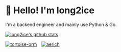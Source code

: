 # 👋 Hello! I'm long2ice

I'm a backend engineer and mainly use Python & Go.

[![long2ice's github stats](https://github-readme-stats.vercel.app/api?username=long2ice&show_icons=true)](https://github.com/long2ice/long2ice)

[![tortoise-orm](https://github-readme-stats.vercel.app/api/pin/?username=tortoise&repo=tortoise-orm)](https://github.com/tortoise/tortoise-orm)&emsp;[![aerich](https://github-readme-stats.vercel.app/api/pin/?username=tortoise&repo=aerich)](https://github.com/tortoise/aerich)
